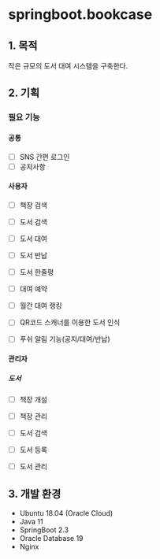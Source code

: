 # springboot.bookcase
## 1. 목적
작은 규모의 도서 대여 시스템을 구축한다.

## 2. 기획
### 필요 기능
#### 공통
- [ ] SNS 간편 로그인
- [ ] 공지사항

#### 사용자
- [ ] 책장 검색
- [ ] 도서 검색
- [ ] 도서 대여
- [ ] 도서 반납
- [ ] 도서 한줄평
- [ ] 대여 예약
- [ ] 월간 대여 랭킹
- [ ] QR코드 스캐너를 이용한 도서 인식
- [ ] 푸쉬 알림 기능(공지/대여/반납)


#### 관리자
##### 도서
- [ ] 책장 개설
- [ ] 책장 관리
- [ ] 도서 검색
- [ ] 도서 등록
- [ ] 도서 관리


## 3. 개발 환경
- Ubuntu 18.04 (Oracle Cloud)
- Java 11
- SpringBoot 2.3
- Oracle Database 19
- Nginx
